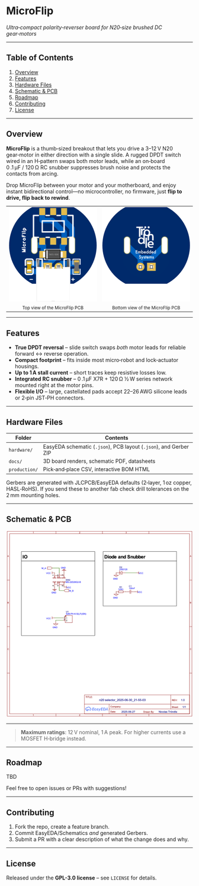 # MicroFlip

*Ultra‑compact polarity‑reverser board for N20‑size brushed DC gear‑motors*

---

## Table of Contents

1. [Overview](#overview)
2. [Features](#features)
3. [Hardware Files](#hardware-files)
4. [Schematic & PCB](#schematic--pcb)
5. [Roadmap](#roadmap)
6. [Contributing](#contributing)
7. [License](#license)
   
---

## Overview

**MicroFlip** is a thumb‑sized breakout that lets you drive a 3–12 V N20 gear‑motor in either direction with a single slide. A rugged DPDT switch wired in an H‑pattern swaps both motor leads, while an on‑board 0 .1 µF / 120 Ω RC snubber suppresses brush noise and protects the contacts from arcing.

Drop MicroFlip between your motor and your motherboard, and enjoy instant bidirectional control—no microcontroller, no firmware, just **flip to drive, flip back to rewind**.

<table>
  <tr>
    <td align="center">
      <img src="docs/board_render_top.png" width="400px" alt="MicroFlip PCB top render"/><br/>
      <sub>Top view of the MicroFlip PCB</sub>
    </td>
    <td align="center">
      <img src="docs/board_render_bottom.png" width="400px" alt="MicroFlip PCB bottom render"/><br/>
      <sub>Bottom view of the MicroFlip PCB</sub>
    </td>
  </tr>
</table>




---

## Features

* **True DPDT reversal** – slide switch swaps *both* motor leads for reliable forward ↔ reverse operation.
* **Compact footprint** – fits inside most micro‑robot and lock‑actuator housings.
* **Up to 1 A stall current** – short traces keep resistive losses low.
* **Integrated RC snubber** – 0 .1 µF X7R + 120 Ω ½ W series network mounted right at the motor pins.
* **Flexible I/O** – large, castellated pads accept 22–26 AWG silicone leads or 2‑pin JST‑PH connectors.

---

## Hardware Files

| Folder        | Contents                                                          |
| ------------- | ----------------------------------------------------------------- |
| `hardware/`   | EasyEDA schematic (`.json`), PCB layout (`.json`), and Gerber ZIP |
| `docs/`       | 3D board renders, schematic PDF, datasheets                       |
| `production/` | Pick‑and‑place CSV, interactive BOM HTML                          |

Gerbers are generated with JLCPCB/EasyEDA defaults (2‑layer, 1 oz copper, HASL‑RoHS). If you send these to another fab check drill tolerances on the 2 mm mounting holes.


---

## Schematic & PCB

![Schematic](docs/schematic.png)


---

> **Maximum ratings**: 12 V nominal, 1 A peak. For higher currents use a MOSFET H‑bridge instead.

---

## Roadmap

TBD

Feel free to open issues or PRs with suggestions!

---

## Contributing

1. Fork the repo, create a feature branch.
2. Commit EasyEDA/Schematics *and* generated Gerbers.
3. Submit a PR with a clear description of what the change does and why.

---

## License

Released under the **GPL-3.0 license** – see `LICENSE` for details.
